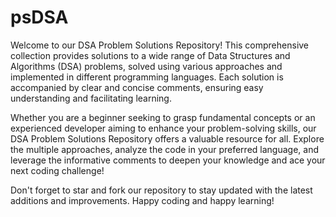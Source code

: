 # psDSA

Welcome to our DSA Problem Solutions Repository! This comprehensive collection provides solutions to a wide range of Data Structures and Algorithms (DSA) problems, solved using various approaches and implemented in different programming languages. Each solution is accompanied by clear and concise comments, ensuring easy understanding and facilitating learning.

Whether you are a beginner seeking to grasp fundamental concepts or an experienced developer aiming to enhance your problem-solving skills, our DSA Problem Solutions Repository offers a valuable resource for all. Explore the multiple approaches, analyze the code in your preferred language, and leverage the informative comments to deepen your knowledge and ace your next coding challenge!

Don't forget to star and fork our repository to stay updated with the latest additions and improvements. Happy coding and happy learning!
